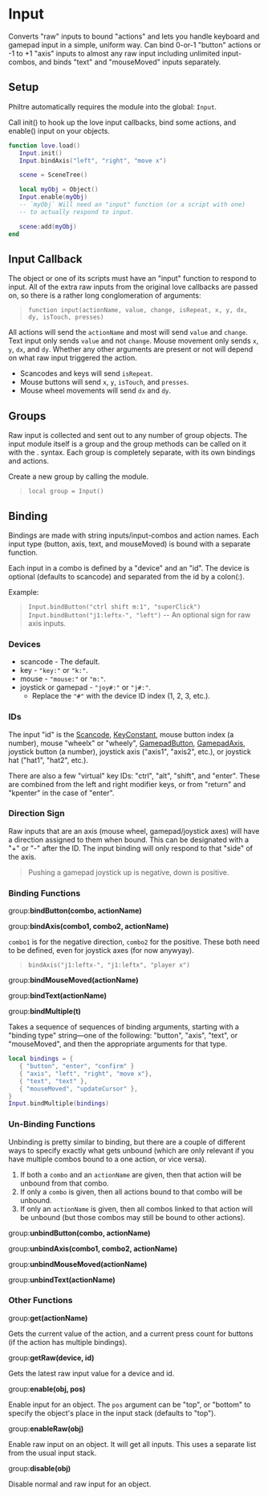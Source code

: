 
Input
=====

Converts "raw" inputs to bound "actions" and lets you handle keyboard and gamepad input in a simple, uniform way. Can bind 0-or-1 "button" actions or -1 to +1 "axis" inputs to almost any raw input including unlimited input-combos, and binds "text" and "mouseMoved" inputs separately.

Setup
-----

Philtre automatically requires the module into the global: `Input`.

Call init() to hook up the love input callbacks, bind some actions, and enable() input on your objects.

```lua
function love.load()
   Input.init()
   Input.bindAxis("left", "right", "move x")

   scene = SceneTree()

   local myObj = Object()
   Input.enable(myObj)
   -- `myObj` Will need an "input" function (or a script with one)
   -- to actually respond to input.

   scene:add(myObj)
end
```

Input Callback
--------------

The object or one of its scripts must have an "input" function to respond to input. All of the extra raw inputs from the original love callbacks are passed on, so there is a rather long conglomeration of arguments:

> `function input(actionName, value, change, isRepeat, x, y, dx, dy, isTouch, presses)`

All actions will send the `actionName` and most will send `value` and `change`. Text input only sends `value` and not `change`. Mouse movement only sends `x`, `y`, `dx`, and `dy`. Whether any other arguments are present or not will depend on what raw input triggered the action.

* Scancodes and keys will send `isRepeat`.
* Mouse buttons will send `x`, `y`, `isTouch`, and `presses`.
* Mouse wheel movements will send `dx` and `dy`.

Groups
------

Raw input is collected and sent out to any number of group objects. The input module itself is a group and the group methods can be called on it with the . syntax. Each group is completely separate, with its own bindings and actions.

Create a new group by calling the module.
> `local group = Input()`

Binding
-------

Bindings are made with string inputs/input-combos and action names. Each input type (button, axis, text, and mouseMoved) is bound with a separate function.

Each input in a combo is defined by a "device" and an "id". The device is optional (defaults to scancode) and separated from the id by a colon(:).

Example:
> `Input.bindButton("ctrl shift m:1", "superClick")`
> `Input.bindButton("j1:leftx-", "left")` -- An optional sign for raw axis inputs.

### Devices

* scancode - The default.
* key - `"key:"` or `"k:"`.
* mouse - `"mouse:"` or `"m:"`.
* joystick or gamepad - `"joy#:"` or `"j#:"`.
   * Replace the `"#"` with the device ID index (1, 2, 3, etc.).

### IDs

The input "id" is the [Scancode](https://love2d.org/wiki/Scancode), [KeyConstant](https://love2d.org/wiki/KeyConstant), mouse button index (a number), mouse "wheelx" or "wheely", [GamepadButton](https://love2d.org/wiki/GamepadButton), [GamepadAxis](https://love2d.org/wiki/GamepadAxis), joystick button (a number), joystick axis ("axis1", "axis2", etc.), or joystick hat ("hat1", "hat2", etc.).

There are also a few "virtual" key IDs: "ctrl", "alt", "shift", and "enter". These are combined from the left and right modifier keys, or from "return" and "kpenter" in the case of "enter".

### Direction Sign

Raw inputs that are an axis (mouse wheel, gamepad/joystick axes) will have a direction assigned to them when bound. This can be designated with a "+" or "-" after the ID. The input binding will only respond to that "side" of the axis.

> Pushing a gamepad joystick up is negative, down is positive.

### Binding Functions

group:__bindButton(combo, actionName)__

group:__bindAxis(combo1, combo2, actionName)__

`combo1` is for the negative direction, `combo2` for the positive. These both need to be defined, even for joystick axes (for now anywyay).

> `bindAxis("j1:leftx-", "j1:leftx", "player x")`

group:__bindMouseMoved(actionName)__

group:__bindText(actionName)__

group:__bindMultiple(t)__

Takes a sequence of sequences of binding arguments, starting with a "binding type" string—one of the following: "button", "axis", "text", or "mouseMoved", and then the appropriate arguments for that type.

```lua
local bindings = {
   { "button", "enter", "confirm" }
   { "axis", "left", "right", "move x"},
   { "text", "text" },
   { "mouseMoved", "updateCursor" },
}
Input.bindMultiple(bindings)
```

### Un-Binding Functions

Unbinding is pretty similar to binding, but there are a couple of different ways to specify exactly what gets unbound (which are only relevant if you have multiple combos bound to a one action, or vice versa).

1. If both a `combo` and an `actionName` are given, then that action will be unbound from that combo.
2. If only a `combo` is given, then all actions bound to that combo will be unbound.
3. If only an `actionName` is given, then all combos linked to that action will be unbound (but those combos may still be bound to other actions).

group:__unbindButton(combo, actionName)__

group:__unbindAxis(combo1, combo2, actionName)__

group:__unbindMouseMoved(actionName)__

group:__unbindText(actionName)__


### Other Functions

group:__get(actionName)__

Gets the current value of the action, and a current press count for buttons (if the action has multiple bindings).

group:__getRaw(device, id)__

Gets the latest raw input value for a device and id.

group:__enable(obj, pos)__

Enable input for an object. The `pos` argument can be "top", or "bottom" to specify the object's place in the input stack (defaults to "top").

group:__enableRaw(obj)__

Enable raw input on an object. It will get all inputs. This uses a separate list from the usual input stack.

group:__disable(obj)__

Disable normal and raw input for an object.
